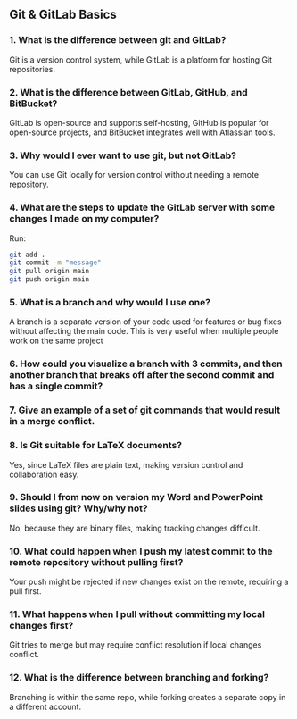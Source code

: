 ## Git & GitLab Basics

### 1. What is the difference between git and GitLab?  
Git is a version control system, while GitLab is a platform for hosting Git repositories.  

### 2. What is the difference between GitLab, GitHub, and BitBucket?  
GitLab is open-source and supports self-hosting, GitHub is popular for open-source projects, and BitBucket integrates well with Atlassian tools.  

### 3. Why would I ever want to use git, but not GitLab?  
You can use Git locally for version control without needing a remote repository.  

### 4. What are the steps to update the GitLab server with some changes I made on my computer?  
Run:  
```sh
git add .
git commit -m "message"
git pull origin main
git push origin main
```

### 5. What is a branch and why would I use one?
A branch is a separate version of your code used for features or bug fixes without affecting the main code. This is very useful when multiple people work on the same project

### 6. How could you visualize a branch with 3 commits, and then another branch that breaks off after the second commit and has a single commit?

### 7. Give an example of a set of git commands that would result in a merge conflict.

### 8. Is Git suitable for LaTeX documents?
Yes, since LaTeX files are plain text, making version control and collaboration easy.

### 9. Should I from now on version my Word and PowerPoint slides using git? Why/why not?
No, because they are binary files, making tracking changes difficult.

### 10. What could happen when I push my latest commit to the remote repository without pulling first?
Your push might be rejected if new changes exist on the remote, requiring a pull first.

### 11. What happens when I pull without committing my local changes first?
Git tries to merge but may require conflict resolution if local changes conflict.

### 12. What is the difference between branching and forking?
Branching is within the same repo, while forking creates a separate copy in a different account.



